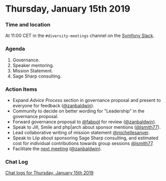 # Thursday, January 15th 2019

### Time and location
At 11:00 CET in the `#diversity-meetings` channel on the [Symfony Slack][slack].

### Agenda
1) Governance.
1) Speaker mentoring.
1) Mission Statement.
1) Sage Sharp consulting.

### Action Items
* Expand *Advice Process* section in governance proposal and present to everyone
for feedback ([@zanbaldwin][1]).
* Community to decide on better wording for "Leadership" in the governance
proposal.
* Forward governance proposal to [@fabpot][2] for review ([@zanbaldwin][1]).
* Speak to Jill, Smile and php|arch about sponsor mentions ([@lsmith77][3]).
* Lead collaborative writing of mission statement [@michellesanver][4].
* Speak to Liip about sponsoring Sage Sharp consulting, and estimated cost
for individual contributions towards group sessions [@lsmith77][3].
* Facilitate the [next meeting][5] ([@zanbaldwin][1]).

### Chat Log
[Chat logs for Thursday, January 15th 2019][log]

[slack]: https://symfony.com/slack
[log]: https://symfony.github.io/diversity/meetings/2019-01-15-log.html
[1]: https://github.com/zanbaldwin
[2]: https://github.com/fabpot
[3]: https://github.com/lsmith77
[4]: https://github.com/michellesanver
[5]: 2019-02-03.md
